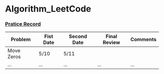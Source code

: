 # Algorithm_LeetCode


### [Pratice Record](/Practice/record.md)

| Problem    | Fist Date | Second Date | Final Review | Comments |
|------------|-----------|-------------|--------------|----------|
| Move Zeros | 5/10      | 5/11        |              |          |
| ...        | ...       | ...         | ...          | ...      |